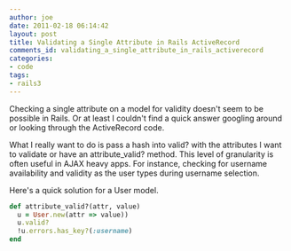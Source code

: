 ```yaml
---
author: joe
date: 2011-02-18 06:14:42
layout: post
title: Validating a Single Attribute in Rails ActiveRecord
comments_id: validating_a_single_attribute_in_rails_activerecord
categories:
- code
tags:
- rails3
---
```


Checking a single attribute on a model for validity doesn't seem to be possible in Rails.  Or at least I couldn't find a quick answer googling around or looking through the ActiveRecord code.

What I really want to do is pass a hash into valid? with the attributes I want to validate or have an attribute_valid? method. This level of granularity is often useful in AJAX heavy apps. For instance, checking for username availability and validity as the user types during username selection.

Here's a quick solution for a User model.

```ruby
def attribute_valid?(attr, value)
  u = User.new(attr => value))
  u.valid?
  !u.errors.has_key?(:username)
end
```

